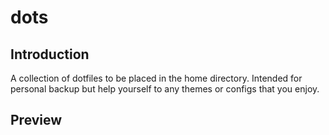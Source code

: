 # dots

## Introduction
A collection of dotfiles to be placed in the home directory.
Intended for personal backup but help yourself to any themes or configs that you enjoy.

## Preview


